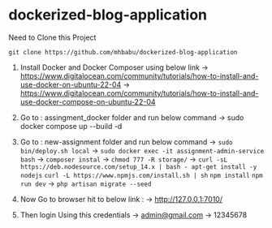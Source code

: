 # dockerized-blog-application

Need to Clone this Project 

``git clone https://github.com/mhbabu/dockerized-blog-application``


1. Install Docker and Docker Composer using below link
         -> https://www.digitalocean.com/community/tutorials/how-to-install-and-use-docker-on-ubuntu-22-04
         -> https://www.digitalocean.com/community/tutorials/how-to-install-and-use-docker-compose-on-ubuntu-22-04
2. Go to : assingment_docker folder  and run below command
          ->  sudo docker compose up --build -d 
          
3. Go to : new-assignment folder and run below command
          ->   ```sudo bin/deploy.sh local```
          ->   ```sudo docker exec -it assignment-admin-service bash```
          ->   ```composer instal```
          ->   ```chmod 777 -R storage/```
          ->   ```curl -sL https://deb.nodesource.com/setup_14.x | bash -
               apt-get install -y nodejs```
               ```curl -L https://www.npmjs.com/install.sh | sh```
               ```npm install```
               ```npm run dev```
          ->   ```php artisan migrate --seed``` 
4.  Now Go to browser hit to below link : 
          -> http://127.0.0.1:7010/   
5.  Then login Using this credentials
          ->  admin@gmail.com
          ->  12345678                             
